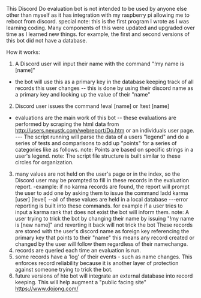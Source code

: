 This Discord Do evaluation bot is not intended to be used by anyone else other than myself as it has integration with my raspberry pi allowing me to reboot from discord.
special note: this is the first program I wrote as I was learning coding. Many components of this were updated and upgraded over time as I learned new things.
for example, the first and second versions of this bot did not have a database.

How it works:
1) A Discord user will input their name with the command "!my name is [name]"
- the bot will use this as a primary key in the database keeping track of all records this user changes
-- this is done by using their discord name as a primary key and looking up the value of their "name"
2) Discord user issues the command !eval [name] or !test [name]
- evaluations are the main work of this bot
-- these evaluations are performed by scraping the html data from http://users.nexustk.com/webreport/Do.htm or an individuals user page.
--- The script running will parse the data of a users "legend" and do a series of tests and comparisons to add up "points" for a series of categories like as follows.
note: Points are based on specific strings in a user's legend.
note: The script file structure is built similar to these circles for organization.

3) many values are not held on the user's page or in the index, so the Discord user may be prompted to fill in these records in the evaluation report.
-example: if no karma records are found, the report will prompt the user to add one by asking them to issue the command !add karma [user] [level]
--all of these values are held in a local database
---error reporting is built into these commands. for example if a user tries to input a karma rank that does not exist the bot will inform them.
note: A user trying to trick the bot by changing their name by issuing "!my name is [new name]" and reverting it back will not trick the bot
These records are stored with the user's discord name as foreign key referencing the primary key that points to their "name"
this means any record created or changed by the user will follow them regardless of their namechange.
4) records are queried each time an evaluation is run.
5) some records have a 'log' of their events - such as name changes. This enforces record reliability because it is another layer of protection against
someone trying to trick the bot.
6) future versions of hte bot will integrate an external database into record keeping. This will help augment a "public facing site" https://www.dojong.com/
